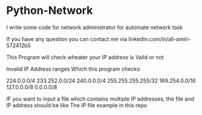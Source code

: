 # Python-Network
I write some code for network administrator for automate network task

If you have any question you can contact me via linkedin.com/in/ali-amiri-572412b5

This Program will check wheater your IP address is Vaild or not

Invalid IP Address ranges Which this program checks:

224.0.0.0/4 
233.252.0.0/24 
240.0.0.0/4 
255.255.255.255/32 
169.254.0.0/16 
127.0.0.0/8 
0.0.0.0/8 

IF you want to input a file which contains multiple IP addresses, the file and IP address should be like The IP file example in this repo

